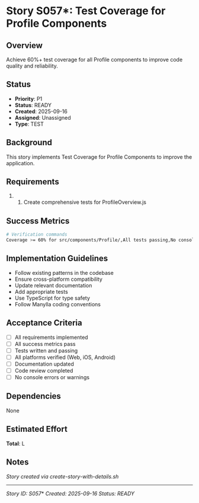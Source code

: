 # Story S057*: Test Coverage for Profile Components

## Overview
Achieve 60%+ test coverage for all Profile components to improve code quality and reliability.

## Status
- **Priority**: P1
- **Status**: READY
- **Created**: 2025-09-16
- **Assigned**: Unassigned
- **Type**: TEST

## Background
This story implements Test Coverage for Profile Components to improve the application.

## Requirements
1. 1. Create comprehensive tests for ProfileOverview.js

## Success Metrics
```bash
# Verification commands
Coverage >= 60% for src/components/Profile/,All tests passing,No console errors in tests,User interactions properly tested
```

## Implementation Guidelines
- Follow existing patterns in the codebase
- Ensure cross-platform compatibility  
- Update relevant documentation
- Add appropriate tests
- Use TypeScript for type safety
- Follow Manylla coding conventions

## Acceptance Criteria
- [ ] All requirements implemented
- [ ] All success metrics pass
- [ ] Tests written and passing
- [ ] All platforms verified (Web, iOS, Android)
- [ ] Documentation updated
- [ ] Code review completed
- [ ] No console errors or warnings

## Dependencies
None

## Estimated Effort
**Total**: L

## Notes
*Story created via create-story-with-details.sh*

---
*Story ID: S057**
*Created: 2025-09-16*
*Status: READY*
